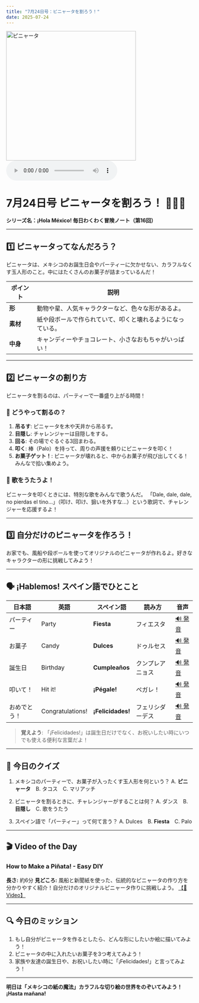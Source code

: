 ```yaml
---
title: "7月24日号：ピニャータを割ろう！"
date: 2025-07-24
---
```


<img src="/mexico-articles/assets/2025-07-24-comic.png" alt="ピニャータ" width="350" />

<audio controls>
  <source src="/mexico-articles/assets/2025-07-24-sound.wav" type="audio/wav">
  お使いのブラウザはオーディオ要素をサポートしていません。
</audio>

# 7月24日号 ピニャータを割ろう！ 🎊🍬🔨
**シリーズ名：¡Hola México! 毎日わくわく冒険ノート（第16回）**

---

## 1️⃣ ピニャータってなんだろう？

ピニャータは、メキシコのお誕生日会やパーティーに欠かせない、カラフルなくす玉人形のこと。中にはたくさんのお菓子が詰まっているんだ！

| ポイント | 説明 |
|---|---|
| **形** | 動物や星、人気キャラクターなど、色々な形があるよ。 |
| **素材** | 紙や段ボールで作られていて、叩くと壊れるようになっている。 |
| **中身** | キャンディーやチョコレート、小さなおもちゃがいっぱい！ |

---

## 2️⃣ ピニャータの割り方

ピニャータを割るのは、パーティーで一番盛り上がる時間！

### 🎉 **どうやって割るの？**
1.  **吊るす**: ピニャータを木や天井から吊るす。
2.  **目隠し**: チャレンジャーは目隠しをする。
3.  **回る**: その場でぐるぐる3回まわる。
4.  **叩く**: 棒（Palo）を持って、周りの声援を頼りにピニャータを叩く！
5.  **お菓子ゲット！**: ピニャータが壊れると、中からお菓子が飛び出してくる！みんなで拾い集めよう。

### 🎵 **歌をうたうよ！**
ピニャータを叩くときには、特別な歌をみんなで歌うんだ。
「Dale, dale, dale, no pierdas el tino...」（叩け、叩け、狙いを外すな...）という歌詞で、チャレンジャーを応援するよ！

---

## 3️⃣ 自分だけのピニャータを作ろう！

お家でも、風船や段ボールを使ってオリジナルのピニャータが作れるよ。好きなキャラクターの形に挑戦してみよう！

---

## 🗣️ ¡Hablemos! スペイン語でひとこと

| 日本語 | 英語 | スペイン語 | 読み方 | 音声 |
|---|---|---|---|---|
| パーティー | Party | **Fiesta** | フィエスタ | [🔊 発音](https://www.spanishdict.com/pronunciation/fiesta) |
| お菓子 | Candy | **Dulces** | ドゥルセス | [🔊 発音](https://www.spanishdict.com/pronunciation/dulces) |
| 誕生日 | Birthday | **Cumpleaños** | クンプレアニョス | [🔊 発音](https://www.spanishdict.com/pronunciation/cumplea%C3%B1os) |
| 叩いて！ | Hit it! | **¡Pégale!** | ペガレ！ | [🔊 発音](https://www.spanishdict.com/pronunciation/p%C3%A9gale) |
| おめでとう！ | Congratulations! | **¡Felicidades!** | フェリシダーデス | [🔊 発音](https://www.spanishdict.com/pronunciation/felicidades) |

> **覚えよう**: 「¡Felicidades!」は誕生日だけでなく、お祝いしたい時にいつでも使える便利な言葉だよ！

---

## 🎲 今日のクイズ

1.  メキシコのパーティーで、お菓子が入ったくす玉人形を何という？
    A. **ピニャータ**　B. タコス　C. マリアッチ

2.  ピニャータを割るときに、チャレンジャーがすることは何？
    A. ダンス　B. **目隠し**　C. 歌をうたう

3.  スペイン語で「パーティー」って何て言う？
    A. Dulces　B. **Fiesta**　C. Palo

---

## 🎬 Video of the Day

### **How to Make a Piñata! - Easy DIY**

**長さ:** 約6分
**見どころ:** 風船と新聞紙を使った、伝統的なピニャータの作り方を分かりやすく紹介！自分だけのオリジナルピニャータ作りに挑戦しよう。
[【🔗 Video】](https://www.youtube.com/watch?v=s1oF5QcTf_4)

---

## 🔍 今日のミッション

1.  もし自分がピニャータを作るとしたら、どんな形にしたいか絵に描いてみよう！
2.  ピニャータの中に入れたいお菓子を3つ考えてみよう！
3.  家族や友達の誕生日や、お祝いしたい時に「¡Felicidades!」と言ってみよう！

---

**明日は「メキシコの紙の魔法」カラフルな切り絵の世界をのぞいてみよう！ ¡Hasta mañana!**
